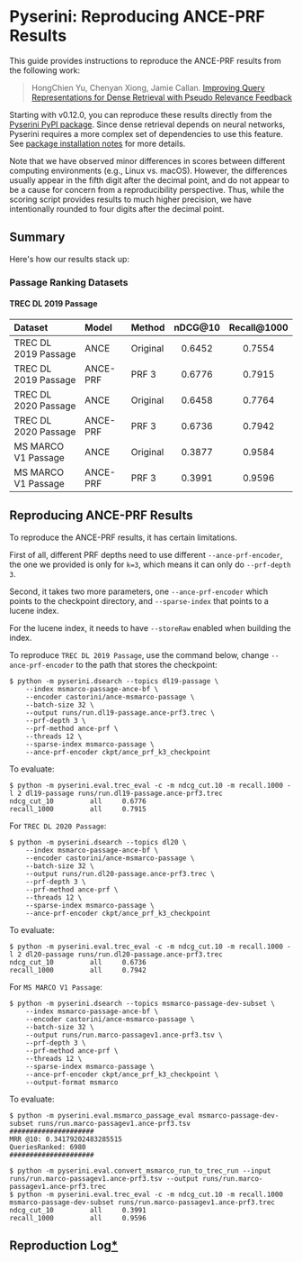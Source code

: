 # Pyserini: Reproducing ANCE-PRF Results

This guide provides instructions to reproduce the ANCE-PRF results from the following work:

> HongChien Yu, Chenyan Xiong, Jamie Callan. [Improving Query Representations for Dense Retrieval with Pseudo Relevance Feedback](https://arxiv.org/abs/2108.13454)

Starting with v0.12.0, you can reproduce these results directly from the [Pyserini PyPI package](https://pypi.org/project/pyserini/).
Since dense retrieval depends on neural networks, Pyserini requires a more complex set of dependencies to use this feature.
See [package installation notes](../README.md#package-installation) for more details.

Note that we have observed minor differences in scores between different computing environments (e.g., Linux vs. macOS).
However, the differences usually appear in the fifth digit after the decimal point, and do not appear to be a cause for concern from a reproducibility perspective.
Thus, while the scoring script provides results to much higher precision, we have intentionally rounded to four digits after the decimal point.


## Summary
Here's how our results stack up:

### Passage Ranking Datasets

#### TREC DL 2019 Passage

| Dataset              | Model                | Method                  | nDCG@10 | Recall@1000 |
|:---------------------|:---------------------|:------------------------|:-------:|:-----------:|
| TREC DL 2019 Passage | ANCE                 | Original                | 0.6452  | 0.7554      |
| TREC DL 2019 Passage | ANCE-PRF             | PRF 3                   | 0.6776  | 0.7915      |
| TREC DL 2020 Passage | ANCE                 | Original                | 0.6458  | 0.7764      |
| TREC DL 2020 Passage | ANCE-PRF             | PRF 3                   | 0.6736  | 0.7942      |
| MS MARCO V1 Passage  | ANCE                 | Original                | 0.3877  | 0.9584      | 
| MS MARCO V1 Passage  | ANCE-PRF             | PRF 3                   | 0.3991  | 0.9596      |

## Reproducing ANCE-PRF Results

To reproduce the ANCE-PRF results, it has certain limitations. 

First of all, different PRF depths need to use different `--ance-prf-encoder`, the one we provided is only for `k=3`, which means it can only do `--prf-depth 3`.

Second, it takes two more parameters, one `--ance-prf-encoder` which points to the checkpoint directory, and `--sparse-index` that points to a lucene index.

For the lucene index, it needs to have `--storeRaw` enabled when building the index.

To reproduce `TREC DL 2019 Passage`, use the command below, change `--ance-prf-encoder` to the path that stores the checkpoint:
```
$ python -m pyserini.dsearch --topics dl19-passage \                                               
    --index msmarco-passage-ance-bf \
    --encoder castorini/ance-msmarco-passage \
    --batch-size 32 \
    --output runs/run.dl19-passage.ance-prf3.trec \
    --prf-depth 3 \
    --prf-method ance-prf \
    --threads 12 \
    --sparse-index msmarco-passage \
    --ance-prf-encoder ckpt/ance_prf_k3_checkpoint
```

To evaluate:
```
$ python -m pyserini.eval.trec_eval -c -m ndcg_cut.10 -m recall.1000 -l 2 dl19-passage runs/run.dl19-passage.ance-prf3.trec
ndcg_cut_10         all     0.6776
recall_1000         all     0.7915
```

For `TREC DL 2020 Passage`:
```
$ python -m pyserini.dsearch --topics dl20 \                                               
    --index msmarco-passage-ance-bf \
    --encoder castorini/ance-msmarco-passage \
    --batch-size 32 \
    --output runs/run.dl20-passage.ance-prf3.trec \
    --prf-depth 3 \
    --prf-method ance-prf \
    --threads 12 \
    --sparse-index msmarco-passage \
    --ance-prf-encoder ckpt/ance_prf_k3_checkpoint
```

To evaluate:
```
$ python -m pyserini.eval.trec_eval -c -m ndcg_cut.10 -m recall.1000 -l 2 dl20-passage runs/run.dl20-passage.ance-prf3.trec
ndcg_cut_10         all     0.6736
recall_1000         all     0.7942
```

For `MS MARCO V1 Passage`:
```
$ python -m pyserini.dsearch --topics msmarco-passage-dev-subset \                                               
    --index msmarco-passage-ance-bf \
    --encoder castorini/ance-msmarco-passage \
    --batch-size 32 \
    --output runs/run.marco-passagev1.ance-prf3.tsv \
    --prf-depth 3 \
    --prf-method ance-prf \
    --threads 12 \
    --sparse-index msmarco-passage \
    --ance-prf-encoder ckpt/ance_prf_k3_checkpoint \
    --output-format msmarco
```

To evaluate:
```
$ python -m pyserini.eval.msmarco_passage_eval msmarco-passage-dev-subset runs/run.marco-passagev1.ance-prf3.tsv
#####################
MRR @10: 0.34179202483285515
QueriesRanked: 6980
#####################
```

```
$ python -m pyserini.eval.convert_msmarco_run_to_trec_run --input runs/run.marco-passagev1.ance-prf3.tsv --output runs/run.marco-passagev1.ance-prf3.trec
$ python -m pyserini.eval.trec_eval -c -m ndcg_cut.10 -m recall.1000 msmarco-passage-dev-subset runs/run.marco-passagev1.ance-prf3.trec
ndcg_cut_10         all     0.3991
recall_1000         all     0.9596
```


## Reproduction Log[*](reproducibility.md)
